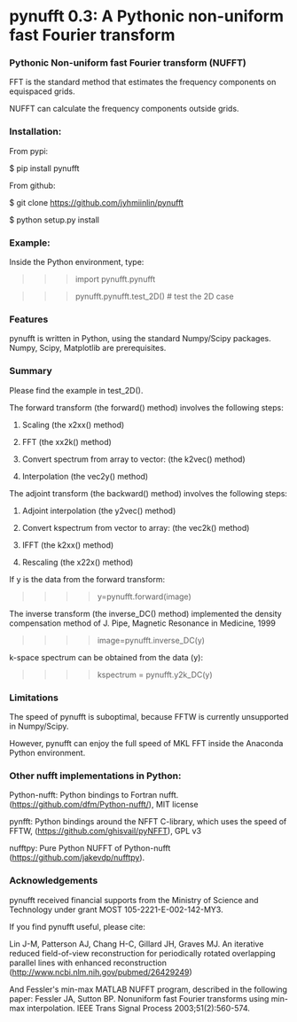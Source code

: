 # pynufft 0.3: A Pythonic non-uniform fast Fourier transform

### Pythonic Non-uniform fast Fourier transform (NUFFT)

FFT is the standard method that estimates the frequency components on equispaced grids.

NUFFT can calculate the frequency components outside grids.


### Installation:

From pypi:

$ pip install pynufft

From github:

$ git clone https://github.com/jyhmiinlin/pynufft

$ python setup.py install

### Example:

Inside the Python environment, type:

>>> import pynufft.pynufft

>>> pynufft.pynufft.test_2D() # test the 2D case


### Features

pynufft is written in Python, using the standard Numpy/Scipy packages. Numpy, Scipy, Matplotlib are prerequisites.

### Summary

Please find the example in test_2D().

The forward transform (the forward() method) involves the following steps:

1. Scaling (the x2xx() method)

2. FFT (the xx2k() method)

3. Convert spectrum from array to vector: (the k2vec() method)

4. Interpolation (the vec2y() method)


The adjoint transform (the backward() method) involves the following steps:

1. Adjoint interpolation (the y2vec() method)

2. Convert kspectrum from vector to array: (the vec2k() method)

3. IFFT (the k2xx() method)

4. Rescaling (the x22x() method)


If y is the data from the forward transform:
>>>> y=pynufft.forward(image)

The inverse transform (the inverse_DC() method) implemented the density compensation method of J. Pipe, Magnetic Resonance in Medicine, 1999
>>>>image=pynufft.inverse_DC(y)

k-space spectrum can be obtained from the data (y):
>>>>kspectrum = pynufft.y2k_DC(y)

### Limitations

The speed of pynufft is suboptimal, because FFTW is currently unsupported in Numpy/Scipy. 

However, pynufft can enjoy the full speed of MKL FFT inside the Anaconda Python environment.

### Other nufft implementations in Python:

Python-nufft: Python bindings to Fortran nufft. (https://github.com/dfm/Python-nufft/), MIT license

pynfft: Python bindings around the NFFT C-library, which uses the speed of FFTW, (https://github.com/ghisvail/pyNFFT), GPL v3

nufftpy: Pure Python NUFFT of Python-nufft (https://github.com/jakevdp/nufftpy). 

### Acknowledgements

pynufft received financial supports from the Ministry of Science and Technology under grant MOST 105-2221-E-002-142-MY3.

If you find pynufft useful, please cite:

Lin J-M, Patterson AJ, Chang H-C, Gillard JH, Graves MJ. An iterative reduced field-of-view reconstruction for periodically rotated overlapping parallel lines with enhanced reconstruction 
(http://www.ncbi.nlm.nih.gov/pubmed/26429249)

And Fessler's min-max MATLAB NUFFT program, described in the following paper:
Fessler JA, Sutton BP. Nonuniform fast Fourier transforms using min-max interpolation. IEEE Trans Signal Process 2003;51(2):560-574.
